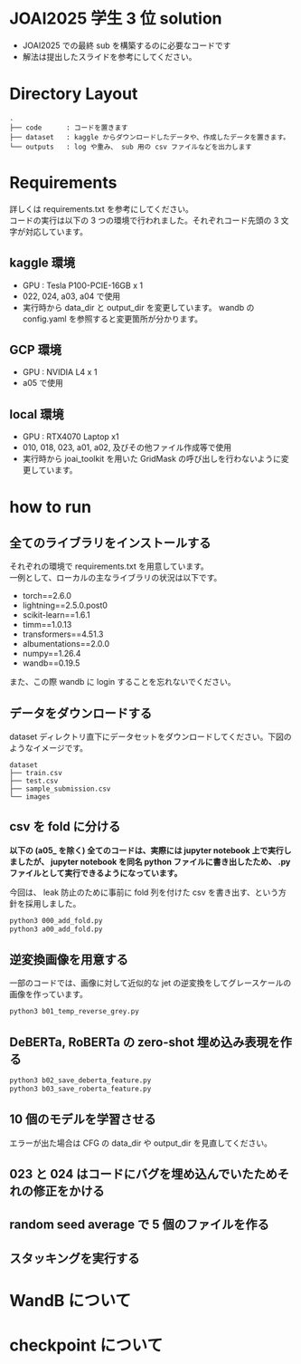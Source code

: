 # JOAI2025 学生 3 位 solution
- JOAI2025 での最終 sub を構築するのに必要なコードです
- 解法は提出したスライドを参考にしてください。

# Directory Layout
```
.
├── code      : コードを置きます
├── dataset   : kaggle からダウンロードしたデータや、作成したデータを置きます。
└── outputs   : log や重み、 sub 用の csv ファイルなどを出力します

```

# Requirements
詳しくは requirements.txt を参考にしてください。  
コードの実行は以下の 3 つの環境で行われました。それぞれコード先頭の 3 文字が対応しています。
## kaggle 環境
- GPU : Tesla P100-PCIE-16GB x 1
- 022, 024, a03, a04 で使用
- 実行時から data_dir と output_dir を変更しています。 wandb の config.yaml を参照すると変更箇所が分かります。

## GCP 環境
- GPU : NVIDIA L4 x 1
- a05 で使用

## local 環境
- GPU : RTX4070 Laptop x1
- 010, 018, 023, a01, a02, 及びその他ファイル作成等で使用
- 実行時から joai_toolkit を用いた GridMask の呼び出しを行わないように変更しています。

# how to run
## 全てのライブラリをインストールする
それぞれの環境で requirements.txt を用意しています。  
一例として、ローカルの主なライブラリの状況は以下です。
- torch==2.6.0
- lightning==2.5.0.post0
- scikit-learn==1.6.1
- timm==1.0.13
- transformers==4.51.3
- albumentations==2.0.0
- numpy==1.26.4
- wandb==0.19.5

また、この際 wandb に login することを忘れないでください。
## データをダウンロードする
dataset ディレクトリ直下にデータセットをダウンロードしてください。下図のようなイメージです。  
```
dataset
├── train.csv
├── test.csv
├── sample_submission.csv
└── images

```

## csv を fold に分ける
**以下の (a05_ を除く) 全てのコードは、実際には jupyter notebook 上で実行しましたが、 jupyter notebook を同名 python ファイルに書き出したため、 .py ファイルとして実行できるようになっています。**

今回は、 leak 防止のために事前に fold 列を付けた csv を書き出す、という方針を採用しました。  
```sh
python3 000_add_fold.py
python3 a00_add_fold.py
```

## 逆変換画像を用意する
一部のコードでは、画像に対して近似的な jet の逆変換をしてグレースケールの画像を作っています。  
```sh
python3 b01_temp_reverse_grey.py
```
## DeBERTa, RoBERTa の zero-shot 埋め込み表現を作る
```sh
python3 b02_save_deberta_feature.py
python3 b03_save_roberta_feature.py
```

## 10 個のモデルを学習させる
エラーが出た場合は CFG の data_dir や output_dir を見直してください。
## 023 と 024 はコードにバグを埋め込んでいたためそれの修正をかける

## random seed average で 5 個のファイルを作る
## スタッキングを実行する

# WandB について

# checkpoint について 
